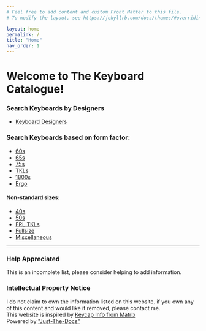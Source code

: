 ```yaml
---
# Feel free to add content and custom Front Matter to this file.
# To modify the layout, see https://jekyllrb.com/docs/themes/#overriding-theme-defaults

layout: home
permalink: /
title: "Home"
nav_order: 1
---
```

# Welcome to The Keyboard Catalogue!

### Search Keyboards by Designers
- [Keyboard Designers](/designers)

### Search Keyboards based on form factor:
- [60s](/form-factors/60)
- [65s](/form-factors/65)
- [75s](/form-factors/75)
- [TKLs](/form-factors/tkl)
- [1800s](/form-factors/1800)
- [Ergo](/form-factors/ergo)

#### Non-standard sizes:
- [40s](/form-factors/40)
- [50s](/form-factors/50)
- [FRL TKLs](/form-factors/frl-tkl)
- [Fullsize](/form-factors/fullsize)
- [Miscellaneous](/form-factors/miscellaneous)

<hr>

### Help Appreciated
This is an incomplete list, please consider helping to add information.

### Intellectual Property Notice
I do not claim to own the information listed on this website, if you own any of this content and would like it removed, please contact me.
<br>
This website is inspired by [Keycap Info from Matrix](https://matrixzj.github.io/)
<br>
Powered by ["Just-The-Docs"](https://github.com/just-the-docs/just-the-docs)
